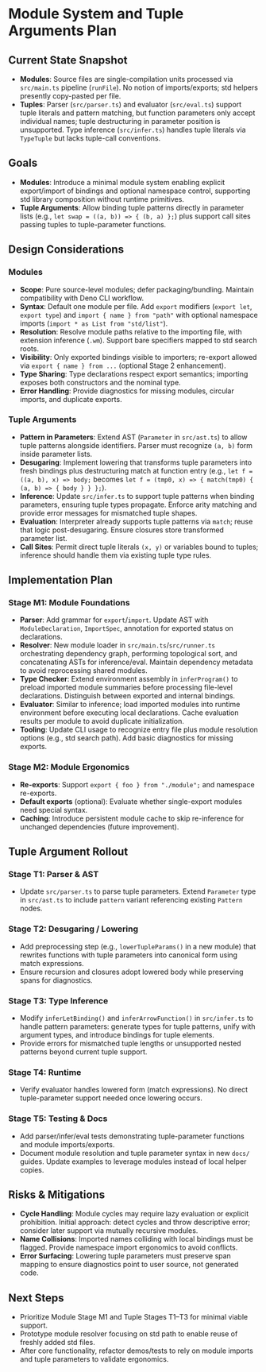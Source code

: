 # Module System and Tuple Arguments Plan

## Current State Snapshot
- **Modules**: Source files are single-compilation units processed via `src/main.ts` pipeline (`runFile`). No notion of imports/exports; std helpers presently copy-pasted per file.
- **Tuples**: Parser (`src/parser.ts`) and evaluator (`src/eval.ts`) support tuple literals and pattern matching, but function parameters only accept individual names; tuple destructuring in parameter position is unsupported. Type inference (`src/infer.ts`) handles tuple literals via `TypeTuple` but lacks tuple-call conventions.

## Goals
- **Modules**: Introduce a minimal module system enabling explicit export/import of bindings and optional namespace control, supporting std library composition without runtime primitives.
- **Tuple Arguments**: Allow binding tuple patterns directly in parameter lists (e.g., `let swap = ((a, b)) => { (b, a) };`) plus support call sites passing tuples to tuple-parameter functions.

## Design Considerations
### Modules
- **Scope**: Pure source-level modules; defer packaging/bundling. Maintain compatibility with Deno CLI workflow.
- **Syntax**: Default one module per file. Add `export` modifiers (`export let`, `export type`) and `import { name } from "path"` with optional namespace imports (`import * as List from "std/list"`).
- **Resolution**: Resolve module paths relative to the importing file, with extension inference (`.wm`). Support bare specifiers mapped to std search roots.
- **Visibility**: Only exported bindings visible to importers; re-export allowed via `export { name } from ...` (optional Stage 2 enhancement).
- **Type Sharing**: Type declarations respect export semantics; importing exposes both constructors and the nominal type.
- **Error Handling**: Provide diagnostics for missing modules, circular imports, and duplicate exports.

### Tuple Arguments
- **Pattern in Parameters**: Extend AST (`Parameter` in `src/ast.ts`) to allow tuple patterns alongside identifiers. Parser must recognize `(a, b)` form inside parameter lists.
- **Desugaring**: Implement lowering that transforms tuple parameters into fresh bindings plus destructuring match at function entry (e.g., `let f = ((a, b), x) => body;` becomes `let f = (tmp0, x) => { match(tmp0) { (a, b) => { body } } };`).
- **Inference**: Update `src/infer.ts` to support tuple patterns when binding parameters, ensuring tuple types propagate. Enforce arity matching and provide error messages for mismatched tuple shapes.
- **Evaluation**: Interpreter already supports tuple patterns via `match`; reuse that logic post-desugaring. Ensure closures store transformed parameter list.
- **Call Sites**: Permit direct tuple literals `(x, y)` or variables bound to tuples; inference should handle them via existing tuple type rules.

## Implementation Plan
### Stage M1: Module Foundations
- **Parser**: Add grammar for `export`/`import`. Update AST with `ModuleDeclaration`, `ImportSpec`, annotation for exported status on declarations.
- **Resolver**: New module loader in `src/main.ts`/`src/runner.ts` orchestrating dependency graph, performing topological sort, and concatenating ASTs for inference/eval. Maintain dependency metadata to avoid reprocessing shared modules.
- **Type Checker**: Extend environment assembly in `inferProgram()` to preload imported module summaries before processing file-level declarations. Distinguish between exported and internal bindings.
- **Evaluator**: Similar to inference; load imported modules into runtime environment before executing local declarations. Cache evaluation results per module to avoid duplicate initialization.
- **Tooling**: Update CLI usage to recognize entry file plus module resolution options (e.g., std search path). Add basic diagnostics for missing exports.

### Stage M2: Module Ergonomics
- **Re-exports**: Support `export { foo } from "./module";` and namespace re-exports.
- **Default exports** (optional): Evaluate whether single-export modules need special syntax.
- **Caching**: Introduce persistent module cache to skip re-inference for unchanged dependencies (future improvement).

## Tuple Argument Rollout
### Stage T1: Parser & AST
- Update `src/parser.ts` to parse tuple parameters. Extend `Parameter` type in `src/ast.ts` to include `pattern` variant referencing existing `Pattern` nodes.

### Stage T2: Desugaring / Lowering
- Add preprocessing step (e.g., `lowerTupleParams()` in a new module) that rewrites functions with tuple parameters into canonical form using match expressions.
- Ensure recursion and closures adopt lowered body while preserving spans for diagnostics.

### Stage T3: Type Inference
- Modify `inferLetBinding()` and `inferArrowFunction()` in `src/infer.ts` to handle pattern parameters: generate types for tuple patterns, unify with argument types, and introduce bindings for tuple elements.
- Provide errors for mismatched tuple lengths or unsupported nested patterns beyond current tuple support.

### Stage T4: Runtime
- Verify evaluator handles lowered form (match expressions). No direct tuple-parameter support needed once lowering occurs.

### Stage T5: Testing & Docs
- Add parser/infer/eval tests demonstrating tuple-parameter functions and module imports/exports.
- Document module resolution and tuple parameter syntax in new `docs/` guides. Update examples to leverage modules instead of local helper copies.

## Risks & Mitigations
- **Cycle Handling**: Module cycles may require lazy evaluation or explicit prohibition. Initial approach: detect cycles and throw descriptive error; consider later support via mutually recursive modules.
- **Name Collisions**: Imported names colliding with local bindings must be flagged. Provide namespace import ergonomics to avoid conflicts.
- **Error Surfacing**: Lowering tuple parameters must preserve span mapping to ensure diagnostics point to user source, not generated code.

## Next Steps
- Prioritize Module Stage M1 and Tuple Stages T1–T3 for minimal viable support.
- Prototype module resolver focusing on std path to enable reuse of freshly added std files.
- After core functionality, refactor demos/tests to rely on module imports and tuple parameters to validate ergonomics.
